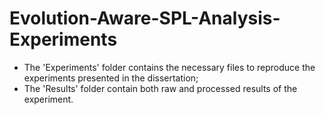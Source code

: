 # Evolution-Aware-SPL-Analysis-Experiments 

* The 'Experiments' folder contains the necessary files to reproduce the experiments presented in the dissertation;
* The 'Results' folder contain both raw and processed results of the experiment.